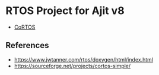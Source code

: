 RTOS Project for Ajit v8
============================

* [CoRTOS](rtos/cortos/index.html)


References
-----------------
* <https://www.jwtanner.com/rtos/doxygen/html/index.html>
* <https://sourceforge.net/projects/cortos-simple/>


